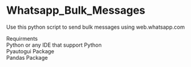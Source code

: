 # Whatsapp_Bulk_Messages
Use this python script to send bulk messages using web.whatsapp.com



Requirments
<br>Python or any IDE that support Python
<br>Pyautogui Package
<br>Pandas Package
